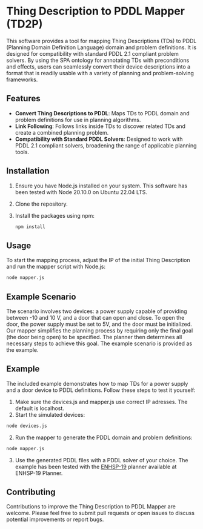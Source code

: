 # Thing Description to PDDL Mapper (TD2P)

This software provides a tool for mapping Thing Descriptions (TDs) to PDDL (Planning Domain Definition Language) domain and problem definitions. It is designed for compatibility with standard PDDL 2.1 compliant problem solvers. By using the SPA ontology for annotating TDs with preconditions and effects, users can seamlessly convert their device descriptions into a format that is readily usable with a variety of planning and problem-solving frameworks.

## Features

- **Convert Thing Descriptions to PDDL**: Maps TDs to PDDL domain and problem definitions for use in planning algorithms.
- **Link Following**: Follows links inside TDs to discover related TDs and create a combined planning problem.
- **Compatibility with Standard PDDL Solvers**: Designed to work with PDDL 2.1 compliant solvers, broadening the range of applicable planning tools.

## Installation

1. Ensure you have Node.js installed on your system. This software has been tested with Node 20.10.0 on Ubuntu 22.04 LTS.
2. Clone the repository.
3. Install the packages using npm:

    ```bash
    npm install
    ```

## Usage

To start the mapping process, adjust the IP of the initial Thing Description and run the mapper script with Node.js:

```bash
node mapper.js
```

## Example Scenario
The scenario involves two devices: a power supply capable of providing between -10 and 10 V, and a door that can open and close. To open the door, the power supply must be set to 5V, and the door must be initialized. Our mapper simplifies the planning process by requiring only the final goal (the door being open) to be specified. The planner then determines all necessary steps to achieve this goal. The example scenario is provided as the example.

## Example
The included example demonstrates how to map TDs for a power supply and a door device to PDDL definitions. Follow these steps to test it yourself:

1. Make sure the devices.js and mapper.js use correct IP adresses. The default is localhost. 
1. Start the simulated devices:
```bash
node devices.js
```
2. Run the mapper to generate the PDDL domain and problem definitions:
```bash
node mapper.js
```
3. Use the generated PDDL files with a PDDL solver of your choice. The example has been tested with the [ENHSP-19](https://sites.google.com/view/enhsp/) planner available at ENHSP-19 Planner.

## Contributing
Contributions to improve the Thing Description to PDDL Mapper are welcome. Please feel free to submit pull requests or open issues to discuss potential improvements or report bugs.
